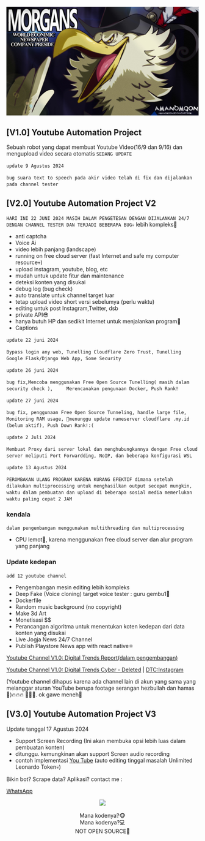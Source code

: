 ![MORGANS](https://github.com/nazhiba/Youtube_Automation_Project/blob/main/1042887.jpg?raw=true "MORGANS")
<br>
## [V1.0] Youtube Automation Project
Sebuah robot yang dapat membuat Youtube Video(16/9 dan 9/16) dan mengupload video secara otomatis ```SEDANG UPDATE```

```update 9 Agustus 2024```

```bug suara text to speech pada akir video telah di fix dan dijalankan pada channel tester```

## [V2.0] Youtube Automation Project V2
```HARI INI 22 JUNI 2024 MASIH DALAM PENGETESAN DENGAN DIJALANKAN 24/7 DENGAN CHANNEL TESTER DAN TERJADI BEBERAPA BUG💀```
lebih kompleks🐧
- anti captcha
- Voice Ai
- video lebih panjang (landscape)
- running on free cloud server (fast Internet and safe my computer resource💀)
- upload instagram, youtube, blog, etc
- mudah untuk update fitur dan maintenance
- deteksi konten yang disukai
- debug log (bug check)
- auto translate untuk channel target luar
- tetap upload video short versi sebelumya (perlu waktu)
- editing untuk post Instagram,Twitter, dsb
- private API😎
- hanya butuh HP dan sedikit Internet untuk menjalankan program🐣
- Captions

```update 22 juni 2024```

```Bypass login any web, Tunelling Cloudflare Zero Trust, Tunelling Google Flask/Django Web App, Some Security```

```update 26 juni 2024```

```bug fix,Mencoba menggunakan Free Open Source Tunelling( masih dalam security check ),     Merencanakan pengunaan Docker, Push Rank!```

```update 27 juni 2024```

```bug fix, penggunaan Free Open Source Tunneling, handle large file, Monitoring RAM usage, 🦧menunggu update nameserver cloudflare .my.id (belum aktif), Push Down Rank!:(```

```update 2 Juli 2024```

```Membuat Proxy dari server lokal dan menghubungkannya dengan Free cloud server meliputi Port Forwardding, NoIP, dan beberapa konfigurasi WSL```

```update 13 Agustus 2024```

```PEROMBAKAN ULANG PROGRAM KARENA KURANG EFEKTIF dimana setelah dilakukan multiprocessing untuk menghasilkan output secepat mungkin, waktu dalam pembuatan dan upload di beberapa sosial media memerlukan waktu paling cepat 2 JAM```

### kendala
```dalam pengembangan menggunakan multithreading dan multiprocessing```
- CPU lemot🐧, karena menggunakan free cloud server dan alur program yang panjang

### Update kedepan
```add 12 youtube channel```
- Pengembangan mesin editing lebih kompleks
- Deep Fake (Voice cloning) target voice tester : guru gembu1🗿
- Dockerfile
- Random music background (no copyright)
- Make 3d Art
- Monetisasi $$
- Perancangan algoritma untuk menentukan koten kedepan dari data konten yang disukai
- Live Jogja News 24/7 Channel
- Publish Playstore News app with react native⚛️

<a href="https://youtube.com/@DigitalTrendsReport">Youtube Channel V1.0: Digital Trends Report(dalam pengembangan)</a>

[Youtube Channel V1.0: Digital Trends Cyber - Deleted](https://www.youtube.com/@DigitalTrendsCyber) | 
[DTC:Instagram](https://www.instagram.com/digitaltrendscyber)

(Youtube channel dihapus karena ada channel lain di akun yang sama <Digital Trends Military> yang melanggar aturan YouTube berupa footage serangan hezbullah dan hamas🗿)🔥🔥🔥 😮‍💨🤕. ok gawe meneh🐣


## [V3.0] Youtube Automation Project V3
Update tanggal 17 Agustus 2024
- Support Screen Recording (Ini akan membuka opsi lebih luas dalam pembuatan konten)
- ditunggu. kemungkinan akan support Screen audio recording
- contoh implementasi
[You Tube](https://youtube.com/shorts/0-wkakmRS1s?feature=share) (auto editing tinggal masalah Unlimited Leonardo Token💀)


Bikin bot? Scrape data? Aplikasi? contact me : 

[WhatsApp](https://api.whatsapp.com/send/?phone=%2B628895759904&text=*Saya%20mendapatkan%20nomor%20ini%20dari%20Github*%20_jika%20tidak%20menyertakan%20sumber%20nomor%20tidak%20akan%20dibalas_%20&type=phone_number&app_absent=0)

<div align="center">
  
  <img src="https://github-readme-stats.vercel.app/api/top-langs/?username=nazhiba&layout=compact&theme=dark" height=150><br>

  <center>Mana kodenya?🐵<br>Mana kodenya?💻<br>NOT OPEN SOURCE🙈</center>

</div>

